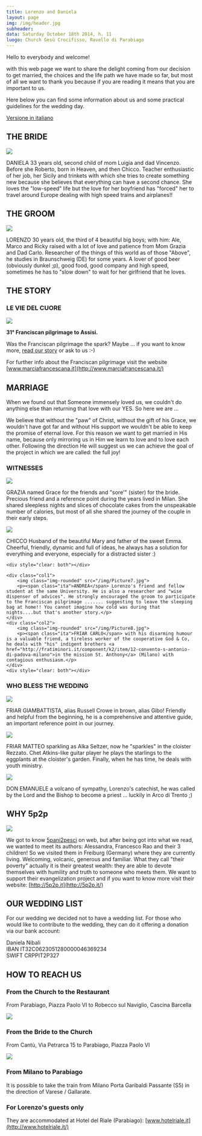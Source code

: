 ```yaml
---
title: Lorenzo and Daniela
layout: page
img: /img/header.jpg
subheader:
data: Saturday October 18th 2014, h. 11 
luogo: Church Gesù Crocifisso, Ravello di Parabiago
---
```


Hello to everybody and welcome! 

with this web page we want to share the delight coming from our decision to get married, the choices and the life path we have made so far, but most of all we want to thank you because if you are reading it means that you are important to us. 

Here below you can find some information about us and some practical guidelines for the wedding day.


[Versione in italiano](/)


## THE BRIDE

<img class="float img-rounded" src="/img/Picture2.jpg">

DANIELA 33 years old, second child of mom Luigia and dad Vincenzo. Before she Roberto, born in Heaven, and then Chicco. Teacher enthusiastic of her job, her Sicily and trinkets with which she tries to create something new because she believes that everything can have a second chance. She loves the "low-speed" life but the love for her boyfriend has "forced" her to travel around Europe dealing with high speed trains and airplanes!!

## THE GROOM

<img class="float img-rounded" src="/img/Picture3.jpg">

LORENZO 30 years old, the third of 4 beautiful big boys; with him: Ale, Marco and Ricky raised with a lot of love and patience from Mom Grazia and Dad Carlo. Researcher of the things of this world as of those "Above", he studies in Braunschweig (DE) for some years. A lover of good beer (obviously dunkel ;p), good food, good company and high speed, sometimes he has to "slow down" to wait for her girlfriend that he loves.

## THE STORY

### LE VIE DEL CUORE
<img class="float img-rounded wide" src="/img/Picture4.jpg">

**31° Franciscan pilgrimage to Assisi.**

Was the Franciscan pilgrimage the spark? Maybe ... if you want to know more, [read our story](http://5p2p.it/2013/06/19/fidanzati-senza-frontiere.html) or ask to us :-)

For further info about the Franciscan pilgrimage visit the website [www.marciafrancescana.it](http://www.marciafrancescana.it/)

## MARRIAGE 

When we found out that Someone immensely loved us, we couldn't do anything else than returning that love with our YES. So here we are ... 

We believe that without the "paw" of Christ, without the gift of his Grace, we wouldn't have got far and without His support we wouldn't be able to keep the promise of eternal love. For this reason we want to get married in His name, because only mirroring us in Him we learn to love and to love each other. Following the direction He will suggest us we can achieve the goal of the project in which we are called: the full joy!

### WITNESSES


<div>
	<div class="col1">
		<img class="img-rounded" src="/img/Picture5.jpg">
		<p><span class="ita">GRAZIA</span> named Grace for the friends and "sore'" (sister) for the bride. Precious friend and a reference point during the years lived in Milan. She shared sleepless nights and slices of chocolate cakes from the unspeakable number of calories, but most of all she shared the journey of the couple in their early steps.</p>
	</div>
	<div class="col2">
		<img class="img-rounded" src="/img/Picture6.jpg">
		<p><span class="ita">CHICCO</span> Husband of the beautiful Mary and father of the sweet Emma. Cheerful, friendly, dynamic and full of ideas, he always has a solution for everything and everyone, especially for a distracted sister :)</p>
	</div>
	
	<div style="clear: both"></div>
	
	<div class="col1">
		<img class="img-rounded" src="/img/Picture7.jpg">
		<p><span class="ita">ANDREA</span> Lorenzo's friend and fellow student at the same University. He is also a researcher and "wise dispenser of advices". He strongly encouraged the groom to participate to the Franciscan pilgrimage ....... suggesting to leave the sleeping bag at home!! You cannot imagine how cold was during that nights....but that's another story.</p>
	</div>
	<div class="col2">
		<img class="img-rounded" src="/img/Picture8.jpg">
		<p><span class="ita">FRIAR CARLO</span> with his disarming humour is a valuable friend, a tireless worker of the cooperative God & Co, he deals with "his" indigent brothers <a href="http://fratiminori.it/component/k2/item/12-convento-s-antonio-di-padova-milano">in the mission St. Anthony</a> (Milano) with contagious enthusiasm.</p>
	</div>
	<div style="clear: both"></div>
	
</div>


### WHO BLESS THE WEDDING 

<img class="float img-rounded" src="/img/Picture9.jpg">

FRIAR GIAMBATTISTA, alias Russell Crowe in brown, alias Gibo! Friendly and helpful from the beginning, he is a comprehensive and attentive guide, an important reference point in our journey.

<div style="clear: both"></div>

<img class="float img-rounded" src="/img/Picture10.jpg">

FRIAR MATTEO sparkling as Alka Seltzer, now he "sparkles" in the cloister Rezzato. Chet Atkins-like guitar player he plays the starlings to the eggplants at the cloister's garden. Finally, when he has time, he deals with youth ministry.

<div style="clear: both"></div>

 <img class="float img-rounded" src="/img/Picture11.jpg">

DON EMANUELE a volcano of sympathy, Lorenzo's catechist, he was called by the Lord and the Bishop to become a priest ... luckily in Arco di Trento ;)

<div style="clear: both"></div>
 
## WHY 5p2p

<img class="float img-rounded wide" src="/img/Picture12.jpg">

We got to know [5pani2pesci](http://5p2p.it/) on web, but after being got into what we read, we wanted to meet its authors: Alessandra, Francesco Rao and their 3 children! So we visited them in Freiburg (Germany) where they are currently living. Welcoming, volcanic, generous and familiar. What they call "their poverty" actually it is their greatest wealth: they are able to devote themselves with humility and truth to someone who meets them. We want to support their evangelization project and if you want to know more visit their website: [http://5p2p.it](http://5p2p.it/)


## OUR WEDDING LIST 

For our wedding we decided not to have a wedding list. For those who would like to contribute to the wedding, they can do it offering a donation via our bank account:

Daniela Nibali <br>
IBAN IT32C0623051280000046369234 <br>
SWIFT CRPPIT2P327 



## HOW TO REACH US

### From the Church to the Restaurant 

From Parabiago, Piazza Paolo VI to Robecco sul Naviglio, Cascina Barcella

[![](/img/map1.png)](https://www.google.it/maps/dir/Parrocchia+Ges%C3%B9+Crocifisso,+Piazza+Paolo+VI,+1,+20015+Parabiago+Milano/Azienda+Agrituristica+la+Barcella+di+Oldani+N.+e+M,+Cascina+Barcella,+20087+Robecco+Sul+Naviglio+Milano/@45.4808429,8.8438818,12z/data=!3m1!4b1!4m13!4m12!1m5!1m1!1s0x4786ed55370f973d:0x2004861ce2542997!2m2!1d8.934797!2d45.55385!1m5!1m1!1s0x4786f064757f4641:0x8c43808c6f4457fb!2m2!1d8.851288!2d45.421848)

### From the Bride to the Church

From Cantù, Via Petrarca 15 to Parabiago, Piazza Paolo VI

[![](/img/map2.png)](https://www.google.it/maps/dir/Via+Francesco+Petrarca,+15,+Cant%C3%B9+CO/Parrocchia+Ges%C3%B9+Crocifisso,+Piazza+Paolo+VI,+1,+20015+Parabiago+Milano/@45.6124249,8.8978979,11z/data=!4m13!4m12!1m5!1m1!1s0x478698796a0c8ecf:0x78da83b8d219c7bf!2m2!1d9.1682826!2d45.7203382!1m5!1m1!1s0x4786ed55370f973d:0x2004861ce2542997!2m2!1d8.934797!2d45.55385)



### From Milano to Parabiago

It is possible to take the train from Milano Porta Garibaldi Passante (S5) in the direction of Varese / Gallarate.

### For Lorenzo's guests only

They are accommodated at Hotel del Riale (Parabiago): [www.hotelriale.it](http://www.hotelriale.it/)




